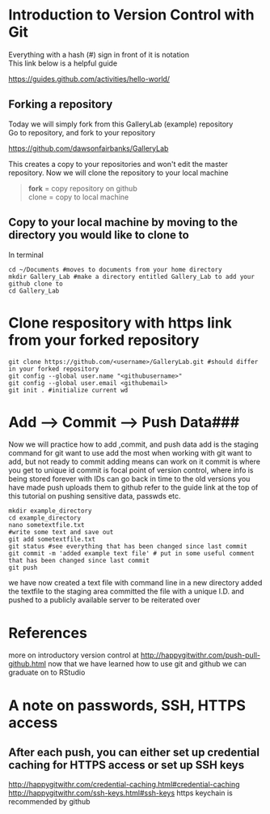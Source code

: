 # Introduction to Version Control with Git
Everything with a hash (#) sign in front of it is notation <br/>
This link below is a helpful guide <br/>

https://guides.github.com/activities/hello-world/

## Forking a repository
Today we will simply fork from this GalleryLab (example) repository <br/>
Go to repository, and fork to your repository <br/>

https://github.com/dawsonfairbanks/GalleryLab

This creates a copy to your repositories and won't edit the master repository.
Now we will clone the repository to your local machine

> **fork** = copy repository on github <br/>
> clone = copy to local machine

## Copy to your local machine by moving to the directory you would like to clone to

In terminal
```
cd ~/Documents #moves to documents from your home directory
mkdir Gallery_Lab #make a directory entitled Gallery_Lab to add your github clone to
cd Gallery_Lab
```


# Clone respository with https link from your forked repository

```
git clone https://github.com/<username>/GalleryLab.git #should differ in your forked repository
git config --global user.name "<githubusername>"
git config --global user.email <githubemail>
git init . #initialize current wd
```

# Add --> Commit --> Push Data###
Now we will practice how to add ,commit, and push data
add is the staging command for git want to use add the most when working with git
want to add, but not ready to commit
adding means can work on it
commit is where you get to unique id
commit is focal point of version control, where info is being stored forever
with IDs can go back in time to the old versions you have made
push uploads them to github
refer to the guide link at the top of this tutorial on pushing sensitive data, passwds etc.

```
mkdir example_directory
cd example_directory
nano sometextfile.txt
#write some text and save out
git add sometextfile.txt
git status #see everything that has been changed since last commit
git commit -m 'added example text file' # put in some useful comment that has been changed since last commit
git push
```

we have now created a text file with command line in a new directory
added the textfile to the staging area
committed the file with a unique I.D.
and pushed to a publicly available server to be reiterated over

# References
more on introductory version control at http://happygitwithr.com/push-pull-github.html
now that we have learned how to use git and github we can graduate on to RStudio


# A note on passwords, SSH, HTTPS access
## After each push, you can either set up credential caching for HTTPS access or set up SSH keys
http://happygitwithr.com/credential-caching.html#credential-caching
http://happygitwithr.com/ssh-keys.html#ssh-keys
https keychain is recommended by github 

